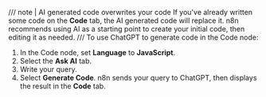 ///  note  | AI generated code overwrites your code
If you've already written some code on the **Code** tab, the AI generated code will replace it. n8n recommends using AI as a starting point to create your initial code, then editing it as needed.
///
To use ChatGPT to generate code in the Code node:

1. In the Code node, set **Language** to **JavaScript**.
1. Select the **Ask AI** tab.
1. Write your query.
1. Select **Generate Code**. n8n sends your query to ChatGPT, then displays the result in the **Code** tab.
